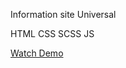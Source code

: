 Information site Universal

HTML
CSS
SCSS
JS

[Watch Demo](https://katerina-uralova.github.io/universal/)
